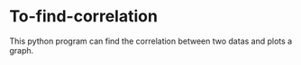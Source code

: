 # To-find-correlation
This python program can find the correlation between two datas and plots a graph.
